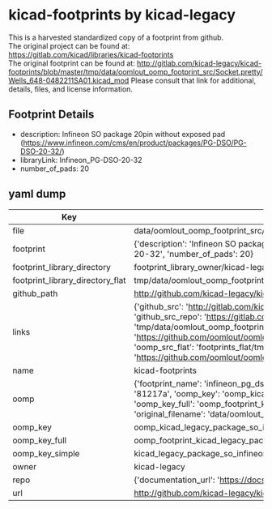 # kicad-footprints by kicad-legacy  
This is a harvested standardized copy of a footprint from github.  
The original project can be found at:  
https://gitlab.com/kicad/libraries/kicad-footprints  
The original footprint can be found at:
http://gitlab.com/kicad-legacy/kicad-footprints/blob/master/tmp/data/oomlout_oomp_footprint_src/Socket.pretty/Wells_648-0482211SA01.kicad_mod
Please consult that link for additional, details, files, and license information.  
## Footprint Details
* description: Infineon SO package 20pin without exposed pad (https://www.infineon.com/cms/en/product/packages/PG-DSO/PG-DSO-20-32/)  
* libraryLink: Infineon_PG-DSO-20-32  
* number_of_pads: 20  
## yaml dump  
| Key | Value |  
| --- | --- |  
| file | data/oomlout_oomp_footprint_src/kicad-footprints/Package_SO.pretty/Infineon_PG-DSO-20-32.kicad_mod |  
| footprint | {'description': 'Infineon SO package 20pin without exposed pad (https://www.infineon.com/cms/en/product/packages/PG-DSO/PG-DSO-20-32/)', 'libraryLink': 'Infineon_PG-DSO-20-32', 'number_of_pads': 20} |  
| footprint_library_directory | footprint_library_owner/kicad-legacy_kicad-footprints |  
| footprint_library_directory_flat | tmp/data/oomlout_oomp_footprint_src/footprints_flat/kicad_legacy_package_so_infineon_pg_dso_20_32/working |  
| github_path | http://github.com/kicad-legacy/kicad-footprints/blob/master/tmp/data/oomlout_oomp_footprint_src/Package_SO.pretty/Infineon_PG-DSO-20-32.kicad_mod |  
| links | {'github_src': 'http://gitlab.com/kicad-legacy/kicad-footprints/blob/master/tmp/data/oomlout_oomp_footprint_src/Socket.pretty/Wells_648-0482211SA01.kicad_mod', 'github_src_repo': 'https://gitlab.com/kicad/libraries/kicad-footprints', 'oomp_bot': 'tmp/data/oomlout_oomp_footprint_src/footprints/kicad_legacy_package_so_infineon_pg_dso_20_32/working', 'oomp_bot_github': 'https://github.com/oomlout/oomlout_oomp_footprint_bot/tree/main/tmp/data/oomlout_oomp_footprint_src/footprints/kicad_legacy_package_so_infineon_pg_dso_20_32/working', 'oomp_src_flat': 'footprints_flat/tmp/data/oomlout_oomp_footprint_src/footprints_flat/kicad_legacy_package_so_infineon_pg_dso_20_32/working', 'oomp_src_flat_github': 'https://github.com/oomlout/oomlout_oomp_footprint_src/tree/main/tmp/data/oomlout_oomp_footprint_src/footprints_flat/kicad_legacy_package_so_infineon_pg_dso_20_32/working'} |  
| name | kicad-footprints |  
| oomp | {'footprint_name': 'infineon_pg_dso_20_32', 'library_name': 'package_so', 'md5': '81217aad782bf62571ae4031ab7c8bf1', 'md5_10': '81217aad78', 'md5_5': '81217', 'md5_6': '81217a', 'oomp_key': 'oomp_kicad_legacy_package_so_infineon_pg_dso_20_32', 'oomp_key_extra': 'oomp_footprint_kicad_legacy_package_so_infineon_pg_dso_20_32', 'oomp_key_full': 'oomp_footprint_kicad_legacy_package_so_infineon_pg_dso_20_32_81217a', 'oomp_key_simple': 'kicad_legacy_package_so_infineon_pg_dso_20_32', 'original_filename': 'data/oomlout_oomp_footprint_src/kicad-footprints/Package_SO.pretty/Infineon_PG-DSO-20-32.kicad_mod', 'owner_name': 'kicad_legacy'} |  
| oomp_key | oomp_kicad_legacy_package_so_infineon_pg_dso_20_32 |  
| oomp_key_full | oomp_footprint_kicad_legacy_package_so_infineon_pg_dso_20_32 |  
| oomp_key_simple | kicad_legacy_package_so_infineon_pg_dso_20_32 |  
| owner | kicad-legacy |  
| repo | {'documentation_url': 'https://docs.github.com/rest/repos/repos#get-a-repository', 'message': 'Not Found'} |  
| url | http://github.com/kicad-legacy/kicad-footprints |  

